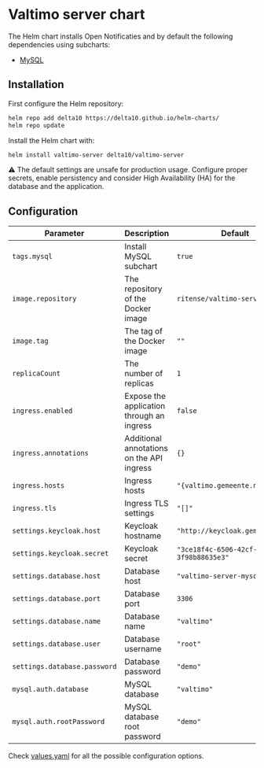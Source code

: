 # Valtimo server chart

The Helm chart installs Open Notificaties and by default the following dependencies using subcharts:

- [MySQL](https://github.com/bitnami/charts/tree/master/bitnami/mysql)

## Installation

First configure the Helm repository:

```bash
helm repo add delta10 https://delta10.github.io/helm-charts/
helm repo update
```

Install the Helm chart with:

```bash
helm install valtimo-server delta10/valtimo-server
```

:warning: The default settings are unsafe for production usage. Configure proper secrets, enable persistency and consider High Availability (HA) for the database and the application.

## Configuration

| Parameter | Description | Default |
| --------- | ----------- | ------- |
| `tags.mysql` | Install MySQL subchart | `true` |
| `image.repository` | The repository of the Docker image | `ritense/valtimo-server` |
| `image.tag` | The tag of the Docker image | `""` |
| `replicaCount` | The number of replicas | `1` |
| `ingress.enabled` | Expose the application through an ingress | `false` |
| `ingress.annotations` | Additional annotations on the API ingress | `{}` |
| `ingress.hosts` | Ingress hosts | `"{valtimo.gemeente.nl}"` |
| `ingress.tls` | Ingress TLS settings | `"[]"` |
| `settings.keycloak.host` | Keycloak hostname | `"http://keycloak.gemeente.nl"` |
| `settings.keycloak.secret` | Keycloak secret | `"3ce18f4c-6506-42cf-8e0d-3f98b88635e3"` |
| `settings.database.host` | Database host | `"valtimo-server-mysql"` |
| `settings.database.port` | Database port | `3306` |
| `settings.database.name` | Database name | `"valtimo"` |
| `settings.database.user` | Database username | `"root"` |
| `settings.database.password` | Database password | `"demo"` |
| `mysql.auth.database` | MySQL database | `"valtimo"` |
| `mysql.auth.rootPassword` | MySQL database root password | `"demo"` |

Check [values.yaml](./values.yaml) for all the possible configuration options.
